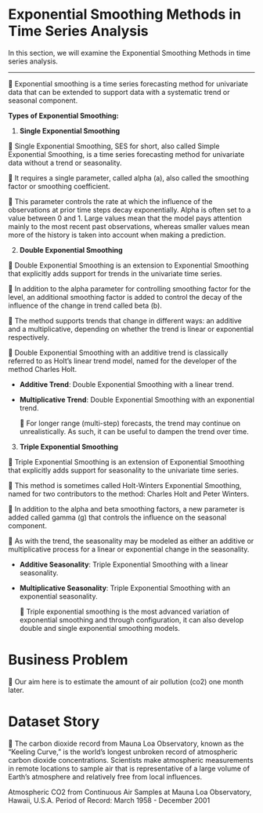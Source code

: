 # Exponential Smoothing Methods in Time Series Analysis
In this section, we will examine the Exponential Smoothing Methods in time series analysis.

<hr />

📌 Exponential smoothing is a time series forecasting method for univariate data that can be extended to support data with a systematic trend or seasonal component.

**Types of Exponential Smoothing:**

  1. **Single Exponential Smoothing**
    
  📌 Single Exponential Smoothing, SES for short, also called Simple Exponential Smoothing, is a time series forecasting method for univariate data without a trend or seasonality.

  📌 It requires a single parameter, called alpha (a), also called the smoothing factor or smoothing coefficient.

  📌 This parameter controls the rate at which the influence of the observations at prior time steps decay exponentially. Alpha is often set to a value between 0 and 1. Large values mean that the model pays attention mainly to the most recent past observations, whereas smaller values mean more of the history is taken into account when making a prediction.

  2. **Double Exponential Smoothing**
  
  📌 Double Exponential Smoothing is an extension to Exponential Smoothing that explicitly adds support for trends in the univariate time series.

  📌 In addition to the alpha parameter for controlling smoothing factor for the level, an additional smoothing factor is added to control the decay of the influence of the change in trend called beta (b).

  📌 The method supports trends that change in different ways: an additive and a multiplicative, depending on whether the trend is linear or exponential respectively.

  📌 Double Exponential Smoothing with an additive trend is classically referred to as Holt’s linear trend model, named for the developer of the method Charles Holt.

* **Additive Trend**: Double Exponential Smoothing with a linear trend.
* **Multiplicative Trend**: Double Exponential Smoothing with an exponential trend.

  📌 For longer range (multi-step) forecasts, the trend may continue on unrealistically. As such, it can be useful to dampen the trend over time.

3. **Triple Exponential Smoothing**

  📌 Triple Exponential Smoothing is an extension of Exponential Smoothing that explicitly adds support for seasonality to the univariate time series.

  📌 This method is sometimes called Holt-Winters Exponential Smoothing, named for two contributors to the method: Charles Holt and Peter Winters.

  📌 In addition to the alpha and beta smoothing factors, a new parameter is added called gamma (g) that controls the influence on the seasonal component.

  📌 As with the trend, the seasonality may be modeled as either an additive or multiplicative process for a linear or exponential change in the seasonality.

* **Additive Seasonality**: Triple Exponential Smoothing with a linear seasonality.
* **Multiplicative Seasonality**: Triple Exponential Smoothing with an exponential seasonality.

  📌 Triple exponential smoothing is the most advanced variation of exponential smoothing and through configuration, it can also develop double and single exponential smoothing models.


# Business Problem

📌 Our aim here is to estimate the amount of air pollution (co2) one month later.

# Dataset Story

📌 The carbon dioxide record from Mauna Loa Observatory, known as the “Keeling Curve,” is the world’s longest unbroken record of atmospheric carbon dioxide concentrations. Scientists make atmospheric measurements in remote locations to sample air that is representative of a large volume of Earth’s atmosphere and relatively free from local influences.

Atmospheric CO2 from Continuous Air Samples at Mauna Loa Observatory, Hawaii, U.S.A.
Period of Record: March 1958 - December 2001
